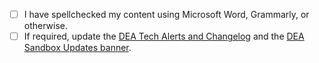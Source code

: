 <!-- Enter 'x' into the checkbox to confirm (if applicable). -->

* [ ] I have spellchecked my content using Microsoft Word, Grammarly, or otherwise.
* [ ] If required, update the [DEA Tech Alerts and Changelog](TechAlertsChangelog) and the [DEA Sandbox Updates banner](SandboxUpdatesBanner).

[TechAlertsChangelog]: https://github.com/GeoscienceAustralia/dea-docs/blob/main/docs/tech-alerts-changelog/_tech_alerts_changelog.md
[SandboxUpdatesBanner]: https://bitbucket.org/geoscienceaustralia/datakube-apps/src/64c28bbf3d0e019d8940547a22f78b9bfd58d739/clusters/dea-sandbox/sandbox.yaml
